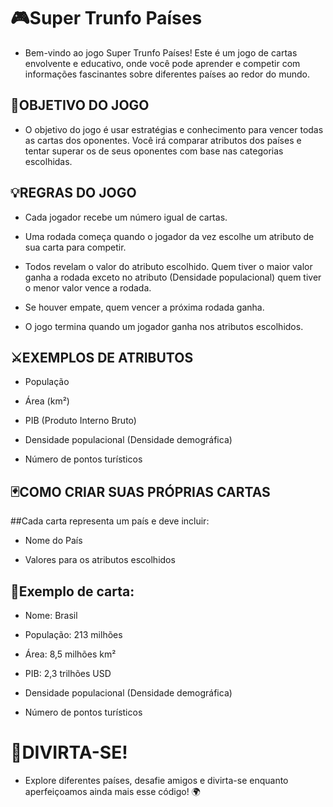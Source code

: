 # 🎮Super Trunfo Países
- Bem-vindo ao jogo Super Trunfo Países! Este é um jogo de cartas envolvente e educativo, onde você pode aprender e competir com informações fascinantes sobre diferentes países ao redor do mundo.

## 🎴OBJETIVO DO JOGO
- O objetivo do jogo é usar estratégias e conhecimento para vencer todas as cartas dos oponentes. Você irá comparar atributos dos países e tentar superar os de seus oponentes com base nas categorias escolhidas.

## 💡REGRAS DO JOGO
- Cada jogador recebe um número igual de cartas.

- Uma rodada começa quando o jogador da vez escolhe um atributo de sua carta para competir.

- Todos revelam o valor do atributo escolhido. Quem tiver o maior valor ganha a rodada exceto no atributo (Densidade populacional) quem tiver o menor valor vence a rodada.

- Se houver empate, quem vencer a próxima rodada ganha.

- O jogo termina quando um jogador ganha nos atributos escolhidos.

## ⚔EXEMPLOS DE ATRIBUTOS 
- População

- Área (km²)

- PIB (Produto Interno Bruto)

- Densidade populacional (Densidade demográfica)

- Número de pontos turísticos

## 🃏COMO CRIAR SUAS PRÓPRIAS CARTAS 
##Cada carta representa um país e deve incluir:

- Nome do País

- Valores para os atributos escolhidos

## 🧩Exemplo de carta:

- Nome: Brasil

- População: 213 milhões

- Área: 8,5 milhões km²

- PIB: 2,3 trilhões USD

- Densidade populacional (Densidade demográfica)

- Número de pontos turísticos

# 🎲DIVIRTA-SE!
- Explore diferentes países, desafie amigos e divirta-se enquanto aperfeiçoamos ainda mais esse código! 🌍
